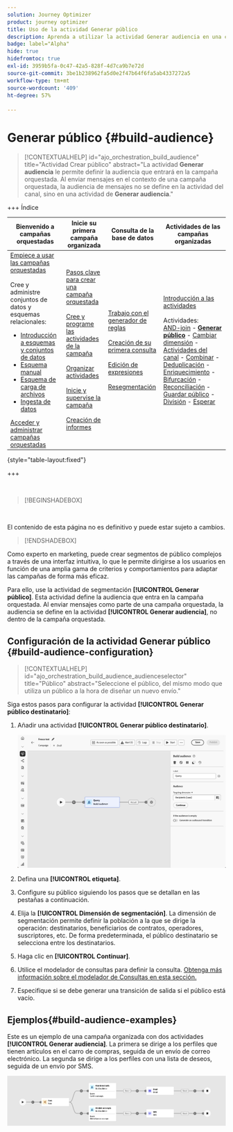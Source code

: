 ```yaml
---
solution: Journey Optimizer
product: journey optimizer
title: Uso de la actividad Generar público
description: Aprenda a utilizar la actividad Generar audiencia en una campaña organizada
badge: label="Alpha"
hide: true
hidefromtoc: true
exl-id: 3959b5fa-0c47-42a5-828f-4d7ca9b7e72d
source-git-commit: 3be1b238962fa5d0e2f47b64f6fa5ab4337272a5
workflow-type: tm+mt
source-wordcount: '409'
ht-degree: 57%

---
```


# Generar público {#build-audience}

>[!CONTEXTUALHELP]
>id="ajo_orchestration_build_audience"
>title="Actividad Crear público"
>abstract="La actividad **Generar audiencia** le permite definir la audiencia que entrará en la campaña orquestada. Al enviar mensajes en el contexto de una campaña orquestada, la audiencia de mensajes no se define en la actividad del canal, sino en una actividad de **Generar audiencia**."

+++ Índice

| Bienvenido a campañas orquestadas | Inicie su primera campaña organizada | Consulta de la base de datos | Actividades de las campañas organizadas |
|---|---|---|---|
| [Empiece a usar las campañas orquestadas](../gs-orchestrated-campaigns.md)<br/><br/>Cree y administre conjuntos de datos y esquemas relacionales:</br> <ul><li>[Introducción a esquemas y conjuntos de datos](../gs-schemas.md)</li><li>[Esquema manual](../manual-schema.md)</li><li>[Esquema de carga de archivos](../file-upload-schema.md)</li><li>[Ingesta de datos](../ingest-data.md)</li></ul>[Acceder y administrar campañas orquestadas](../access-manage-orchestrated-campaigns.md) | [Pasos clave para crear una campaña orquestada](../gs-campaign-creation.md)<br/><br/>[Cree y programe las actividades de la campaña](../create-orchestrated-campaign.md)<br/><br/>[Organizar actividades](../orchestrate-activities.md)<br/><br/>[Inicie y supervise la campaña](../start-monitor-campaigns.md)<br/><br/>[Creación de informes](../reporting-campaigns.md) | [Trabajo con el generador de reglas](../orchestrated-rule-builder.md)<br/><br/>[Creación de su primera consulta](../build-query.md)<br/><br/>[Edición de expresiones](../edit-expressions.md)<br/><br/>[Resegmentación](../retarget.md) | [Introducción a las actividades](about-activities.md)<br/><br/>Actividades:<br/>[AND-join](and-join.md) - <b>[Generar público](build-audience.md)</b> - [Cambiar dimensión](change-dimension.md) - [Actividades del canal](channels.md) - [Combinar](combine.md) - [Deduplicación](deduplication.md) - [Enriquecimiento](enrichment.md) - [Bifurcación](fork.md) - [Reconciliación](reconciliation.md) - [Guardar público](save-audience.md) - [División](split.md) - [Esperar](wait.md) |

{style="table-layout:fixed"}

+++


<br/>

>[!BEGINSHADEBOX]

</br>

El contenido de esta página no es definitivo y puede estar sujeto a cambios.

>[!ENDSHADEBOX]

Como experto en marketing, puede crear segmentos de público complejos a través de una interfaz intuitiva, lo que le permite dirigirse a los usuarios en función de una amplia gama de criterios y comportamientos para adaptar las campañas de forma más eficaz.

Para ello, use la actividad de segmentación **[!UICONTROL Generar público]**. Esta actividad define la audiencia que entra en la campaña orquestada. Al enviar mensajes como parte de una campaña orquestada, la audiencia se define en la actividad **[!UICONTROL Generar audiencia]**, no dentro de la campaña orquestada.

## Configuración de la actividad Generar público {#build-audience-configuration}

>[!CONTEXTUALHELP]
>id="ajo_orchestration_build_audience_audienceselector"
>title="Público"
>abstract="Seleccione el público, del mismo modo que utiliza un público a la hora de diseñar un nuevo envío."

Siga estos pasos para configurar la actividad **[!UICONTROL Generar público destinatario]**:

1. Añadir una actividad **[!UICONTROL Generar público destinatario]**.

   ![](../assets/build-audience.png)

1. Defina una **[!UICONTROL etiqueta]**.

1. Configure su público siguiendo los pasos que se detallan en las pestañas a continuación.

1. Elija la **[!UICONTROL Dimensión de segmentación]**. La dimensión de segmentación permite definir la población a la que se dirige la operación: destinatarios, beneficiarios de contratos, operadores, suscriptores, etc. De forma predeterminada, el público destinatario se selecciona entre los destinatarios.

1. Haga clic en **[!UICONTROL Continuar]**.

1. Utilice el modelador de consultas para definir la consulta. [Obtenga más información sobre el modelador de Consultas en esta sección.](../orchestrated-rule-builder.md)

1. Especifique si se debe generar una transición de salida si el público está vacío.

## Ejemplos{#build-audience-examples}

Este es un ejemplo de una campaña organizada con dos actividades **[!UICONTROL Generar audiencia]**. La primera se dirige a los perfiles que tienen artículos en el carro de compras, seguida de un envío de correo electrónico. La segunda se dirige a los perfiles con una lista de deseos, seguida de un envío por SMS.

![](../assets/build-audience-2.png)
